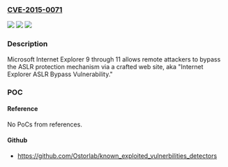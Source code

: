 ### [CVE-2015-0071](https://cve.mitre.org/cgi-bin/cvename.cgi?name=CVE-2015-0071)
![](https://img.shields.io/static/v1?label=Product&message=n%2Fa&color=blue)
![](https://img.shields.io/static/v1?label=Version&message=n%2Fa&color=blue)
![](https://img.shields.io/static/v1?label=Vulnerability&message=n%2Fa&color=brighgreen)

### Description

Microsoft Internet Explorer 9 through 11 allows remote attackers to bypass the ASLR protection mechanism via a crafted web site, aka "Internet Explorer ASLR Bypass Vulnerability."

### POC

#### Reference
No PoCs from references.

#### Github
- https://github.com/Ostorlab/known_exploited_vulnerbilities_detectors

